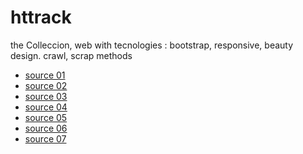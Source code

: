 # httrack

the Colleccion, web with tecnologies : bootstrap, responsive, beauty design.
crawl, scrap methods

* [source 01](#)
* [source 02](#)
* [source 03](#)
* [source 04](www.soliloquywp.com)
* [source 05](www.okgrow.com)
* [source 06](www.izlesene.com)
* [source 07](livedemo00.template-help.com/wt_51873/index.html)


